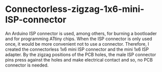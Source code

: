 # Connectorless-zigzag-1x6-mini-ISP-connector
An Arduino ISP connector is used, among others, for burning a bootloader and for programming ATtiny chips. When the ISP connector is only used once, it would be more convenient not to use a connector. Therefore, I created the connectorless 1x6 mini ISP connector and the mini 1x6 ISP adapter. By the zigzag positions of the PCB holes, the male ISP connector pins press against the holes and make electrical contact and so, no PCB connector is needed.
